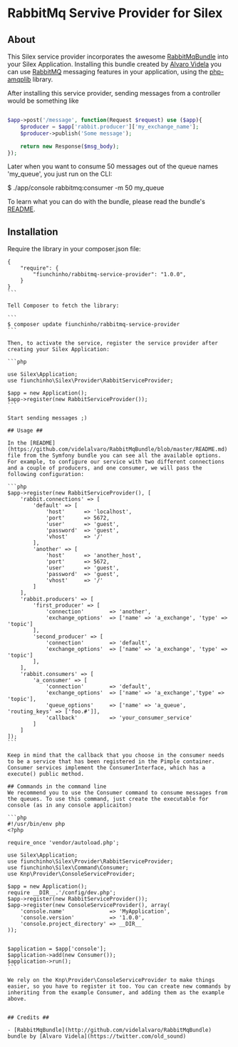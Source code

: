 # RabbitMq Servive Provider for Silex #

## About ##

This Silex service provider incorporates the awesome [RabbitMqBundle](http://github.com/videlalvaro/RabbitMqBundle) into your Silex Application. Installing this bundle created by [Alvaro Videla](https://twitter.com/old_sound) you can use [RabbitMQ](http://www.rabbitmq.com/) messaging features in your application, using the [php-amqplib](http://github.com/videlalvaro/php-amqplib) library.

After installing this service provider, sending messages from a controller would be something like

```php

$app->post('/message', function(Request $request) use ($app){
    $producer = $app['rabbit.producer']['my_exchange_name'];
    $producer->publish('Some message');

    return new Response($msg_body);
});
```

Later when you want to consume 50 messages out of the queue names 'my_queue', you just run on the CLI:

$ ./app/console rabbitmq:consumer -m 50 my_queue

To learn what you can do with the bundle, please read the bundle's [README](https://github.com/videlalvaro/RabbitMqBundle/blob/master/README.md).

## Installation ##

Require the library in your composer.json file:

````
{
    "require": {
        "fiunchinho/rabbitmq-service-provider": "1.0.0",
    }
}
```

Tell Composer to fetch the library:

```
$ composer update fiunchinho/rabbitmq-service-provider
```

Then, to activate the service, register the service provider after creating your Silex Application:

```php

use Silex\Application;
use fiunchinho\Silex\Provider\RabbitServiceProvider;

$app = new Application();
$app->register(new RabbitServiceProvider());
```

Start sending messages ;)

## Usage ##

In the [README](https://github.com/videlalvaro/RabbitMqBundle/blob/master/README.md) file from the Symfony bundle you can see all the available options. For example, to configure our service with two different connections and a couple of producers, and one consumer, we will pass the following configuration:

```php
$app->register(new RabbitServiceProvider(), [
    'rabbit.connections' => [
        'default' => [
            'host'      => 'localhost',
            'port'      => 5672,
            'user'      => 'guest',
            'password'  => 'guest',
            'vhost'     => '/'
        ],
        'another' => [
            'host'      => 'another_host',
            'port'      => 5672,
            'user'      => 'guest',
            'password'  => 'guest',
            'vhost'     => '/'
        ]
    ],
    'rabbit.producers' => [
        'first_producer' => [
            'connection'        => 'another',
            'exchange_options'  => ['name' => 'a_exchange', 'type' => 'topic']
        ],
        'second_producer' => [
            'connection'        => 'default',
            'exchange_options'  => ['name' => 'a_exchange', 'type' => 'topic']
        ],
    ],
    'rabbit.consumers' => [
        'a_consumer' => [
            'connection'        => 'default',
            'exchange_options'  => ['name' => 'a_exchange','type' => 'topic'],
            'queue_options'     => ['name' => 'a_queue', 'routing_keys' => ['foo.#']],
            'callback'          => 'your_consumer_service'
        ]
    ]
]);
```

Keep in mind that the callback that you choose in the consumer needs to be a service that has been registered in the Pimple container. Consumer services implement the ConsumerInterface, which has a execute() public method.

## Commands in the command line
We recommend you to use the Consumer command to consume messages from the queues. To use this command, just create the executable for console (as in any console applicaiton)

```php
#!/usr/bin/env php
<?php

require_once 'vendor/autoload.php';

use Silex\Application;
use fiunchinho\Silex\Provider\RabbitServiceProvider;
use fiunchinho\Silex\Command\Consumer;
use Knp\Provider\ConsoleServiceProvider;

$app = new Application();
require __DIR__.'/config/dev.php';
$app->register(new RabbitServiceProvider());
$app->register(new ConsoleServiceProvider(), array(
    'console.name'              => 'MyApplication',
    'console.version'           => '1.0.0',
    'console.project_directory' => __DIR__
));


$application = $app['console'];
$application->add(new Consumer());
$application->run();
```

We rely on the Knp\Provider\ConsoleServiceProvider to make things easier, so you have to register it too. You can create new commands by inheriting from the example Consumer, and adding them as the example above.


## Credits ##

- [RabbitMqBundle](http://github.com/videlalvaro/RabbitMqBundle) bundle by [Alvaro Videla](https://twitter.com/old_sound)